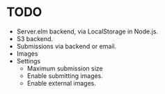 # TODO

* Server.elm backend, via LocalStorage in Node.js.
* S3 backend.
* Submissions via backend or email.
* Images
* Settings
    * Maximum submission size
    * Enable submitting images.
    * Enable external images.
